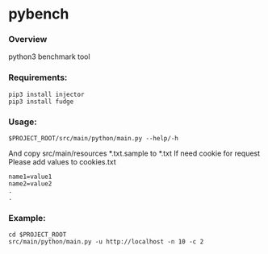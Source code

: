 # pybench

### Overview

python3 benchmark tool

### Requirements:

```
pip3 install injector
pip3 install fudge
```

### Usage: 

```
$PROJECT_ROOT/src/main/python/main.py --help/-h
```

And copy src/main/resources *.txt.sample to *.txt
If need cookie for request Please add values to cookies.txt
```
name1=value1
name2=value2
.
.
```

### Example:

```
cd $PROJECT_ROOT
src/main/python/main.py -u http://localhost -n 10 -c 2
```

